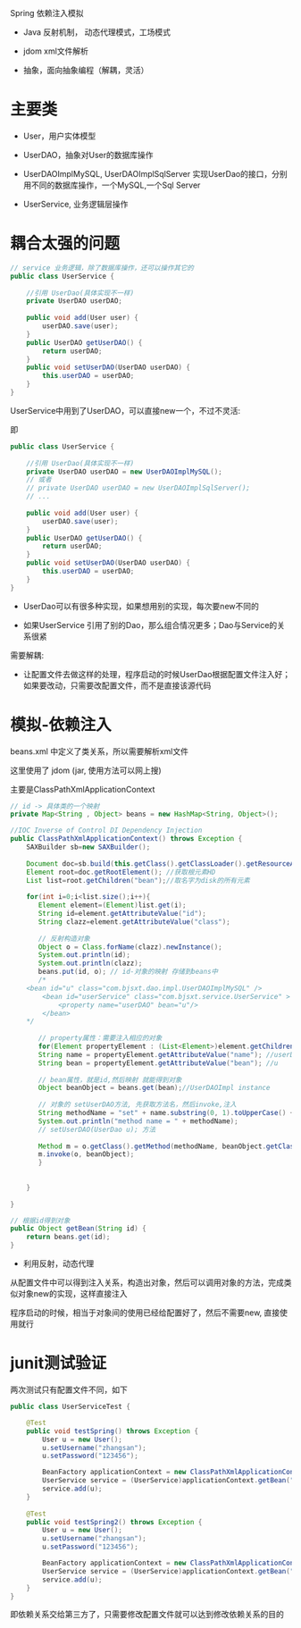 
Spring 依赖注入模拟

* Java 反射机制， 动态代理模式，工场模式

* jdom xml文件解析

* 抽象，面向抽象编程（解耦，灵活）

# 主要类

* User，用户实体模型

* UserDAO，抽象对User的数据库操作
 
* UserDAOImplMySQL, UserDAOImplSqlServer 实现UserDao的接口，分别用不同的数据库操作，一个MySQL,一个Sql Server

* UserService, 业务逻辑层操作

# 耦合太强的问题

```java
// service 业务逻辑，除了数据库操作，还可以操作其它的
public class UserService {
	
	//引用 UserDao(具体实现不一样)
	private UserDAO userDAO;  
	
	public void add(User user) {
		userDAO.save(user);
	}
	public UserDAO getUserDAO() {
		return userDAO;
	}
	public void setUserDAO(UserDAO userDAO) {
		this.userDAO = userDAO;
	}
}
```

 
UserService中用到了UserDAO，可以直接new一个，不过不灵活:

即
```java
public class UserService {
	
	//引用 UserDao(具体实现不一样)
	private UserDAO userDAO = new UserDAOImplMySQL();  
	// 或者
	// private UserDAO userDAO = new UserDAOImplSqlServer(); 
	// ...
	
	public void add(User user) {
		userDAO.save(user);
	}
	public UserDAO getUserDAO() {
		return userDAO;
	}
	public void setUserDAO(UserDAO userDAO) {
		this.userDAO = userDAO;
	}
}
```

* UserDao可以有很多种实现，如果想用别的实现，每次要new不同的

* 如果UserService 引用了别的Dao，那么组合情况更多；Dao与Service的关系很紧

需要解耦:

* 让配置文件去做这样的处理，程序启动的时候UserDao根据配置文件注入好；如果要改动，只需要改配置文件，而不是直接该源代码


# 模拟-依赖注入

beans.xml 中定义了类关系，所以需要解析xml文件

这里使用了 jdom (jar, 使用方法可以网上搜)

主要是ClassPathXmlApplicationContext

```java
// id -> 具体类的一个映射
private Map<String , Object> beans = new HashMap<String, Object>();

//IOC Inverse of Control DI Dependency Injection
public ClassPathXmlApplicationContext() throws Exception {
	SAXBuilder sb=new SAXBuilder();
    
    Document doc=sb.build(this.getClass().getClassLoader().getResourceAsStream("beans.xml")); //构造文档对象
    Element root=doc.getRootElement(); //获取根元素HD
    List list=root.getChildren("bean");//取名字为disk的所有元素
    
    for(int i=0;i<list.size();i++){
       Element element=(Element)list.get(i);
       String id=element.getAttributeValue("id");
       String clazz=element.getAttributeValue("class");
       
       // 反射构造对象
       Object o = Class.forName(clazz).newInstance();
       System.out.println(id);
       System.out.println(clazz);
       beans.put(id, o); // id-对象的映射 存储到beans中
       /*
	<bean id="u" class="com.bjsxt.dao.impl.UserDAOImplMySQL" />
		<bean id="userService" class="com.bjsxt.service.UserService" >
			<property name="userDAO" bean="u"/>
		</bean>
	*/
       
       // property属性：需要注入相应的对象
       for(Element propertyElement : (List<Element>)element.getChildren("property")) {
	   String name = propertyElement.getAttributeValue("name"); //userDAO
	   String bean = propertyElement.getAttributeValue("bean"); //u
	   
	   // bean属性，就是id,然后映射 就能得到对象
	   Object beanObject = beans.get(bean);//UserDAOImpl instance
	
	   // 对象的 setUserDAO方法, 先获取方法名，然后invoke,注入
	   String methodName = "set" + name.substring(0, 1).toUpperCase() + name.substring(1);
	   System.out.println("method name = " + methodName);
	   // setUserDAO(UserDao u); 方法
	   
	   Method m = o.getClass().getMethod(methodName, beanObject.getClass().getInterfaces()[0]);
	   m.invoke(o, beanObject);
       }
       
       
    }  
  
}

// 根据id得到对象
public Object getBean(String id) {
	return beans.get(id);
}
```


* 利用反射，动态代理

从配置文件中可以得到注入关系，构造出对象，然后可以调用对象的方法，完成类似对象new的实现，这样直接注入


程序启动的时候，相当于对象间的使用已经给配置好了，然后不需要new, 直接使用就行


# junit测试验证

两次测试只有配置文件不同，如下

```java
public class UserServiceTest {

	@Test
    public void testSpring() throws Exception {
        User u = new User();
        u.setUsername("zhangsan");
        u.setPassword("123456");

        BeanFactory applicationContext = new ClassPathXmlApplicationContext("beans.xml");
        UserService service = (UserService)applicationContext.getBean("userService");
        service.add(u);
    }
    
    @Test
    public void testSpring2() throws Exception {
        User u = new User();
        u.setUsername("zhangsan");
        u.setPassword("123456");

        BeanFactory applicationContext = new ClassPathXmlApplicationContext("beans2.xml");
        UserService service = (UserService)applicationContext.getBean("userService");
        service.add(u);
    }
}
```

即依赖关系交给第三方了，只需要修改配置文件就可以达到修改依赖关系的目的